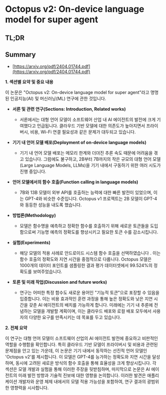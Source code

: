 # Octopus v2: On-device language model for super agent
## TL;DR
## Summary
- [https://arxiv.org/pdf/2404.01744.pdf](https://arxiv.org/pdf/2404.01744.pdf)

**1. 섹션별 요약 및 중요 내용**

이 논문은 "Octopus v2: On-device language model for super agent"라고 명명된 인공지능(AI) 및 머신러닝(ML) 연구에 관한 것입니다.

- **서론 및 관련 연구(Sections: Introduction, Related works)**
  - 서론에서는 대형 언어 모델이 소프트웨어 산업 내 AI 에이전트의 발전에 크게 기여했다고 언급됩니다. 클라우드 기반 모델에 대한 의존도가 높아지면서 프라이버시, 비용, Wi-Fi 연결 필요성과 같은 문제가 대두되고 있습니다.

- **기기 내 언어 모델 배포(Deployment of on-device language models)**
  - 기기 내 언어 모델 배포는 메모리 한계와 더뎌진 추론 속도 때문에 어려움을 겪고 있습니다. 그럼에도 불구하고, 2B부터 7B까지의 작은 규모의 대형 언어 모델(Large Language Models, LLMs)을 기기 내에서 구동하기 위한 여러 시도가 진행 중입니다.

- **언어 모델에서의 함수 호출(Function calling in language models)**
  - 7B와 13B 모델이 외부 API를 호출하는 능력에 대한 빠른 발전이 있었으며, 이는 GPT-4와 비슷한 수준입니다. Octopus v1 프로젝트는 2B 모델이 GPT-4와 동등한 성능을 내도록 했습니다.

- **방법론(Methodology)**
  - 모델은 함수명을 예측하고 정확한 함수를 호출하기 위해 새로운 토큰들을 도입함으로써 기능명 예측의 정확도를 향상시키고 필요한 토큰 수를 감소시킵니다.

- **실험(Experiments)**
  - 해당 모델의 적용 사례로 안드로이드 시스템 함수 호출을 선택하였습니다 . 이는 함수 호출의 정확도와 지연 시간을 중점적으로 다룹니다. Octopus 모델은 1000개의 데이터 포인트를 샘플링한 결과 평가 데이터셋에서 99.524%의 정확도를 보여주었습니다.

- **토론 및 미래 작업(Discussion and future works)**
  - 연구는 어떠한 특정 함수도 새로운 용어인 "기능적 토큰"으로 포장할 수 있음을 입증합니다. 이는 비용 효과적인 훈련 과정을 통해 높은 정확도와 낮은 지연 시간을 갖춘 AI 에이전트의 배치를 가능하게 합니다. 미래에는 기기 내 추론에 전념하는 모델을 개발할 계획이며, 이는 클라우드 배포와 로컬 배포 모두에서 사용자의 다양한 요구를 만족시키는 데 목표를 두고 있습니다.

**2. 전체 요약**

이 연구는 대형 언어 모델이 소프트웨어 산업의 AI 에이전트 발전에 중요하고 비판적인 역할을 수행함을 확인합니다. 특히 클라우드 기반 모델이 프라이버시 및 비용과 관련된 문제점을 안고 있는 가운데, 이 논문은 기기 내에서 동작하는 선진적 언어 모델인 'Octopus v2'를 제시합니다. 이 모델은 GPT-4를 능가하는 정확도와 지연 시간을 달성하며, 동시에 고려된 새로운 방식의 함수 호출을 통해 효율성을 크게 향상시킵니다. 각 섹션은 모델 개발과 실험을 통해 이러한 주장을 뒷받침하며, 마지막으로 논문은 AI 에이전트의 미래 발전 방향과 기술적 진보에 대한 영향을 논의합니다. 이러한 발견은 애플리케이션 개발자와 운영 체제 내에서의 모델 적용 가능성을 포함하여, 연구 결과의 광범위한 영향력을 시사합니다.
